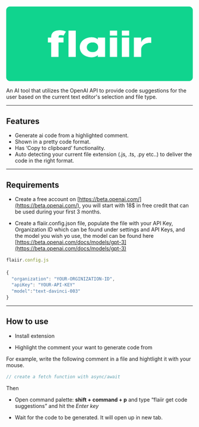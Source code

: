![flaiir](/images/banner.png)

An AI tool that utilizes the OpenAI API to provide code suggestions for the user based on the current text editor's selection and file type.

---

## Features

- Generate ai code from a highlighted comment.
- Shown in a pretty code format.
- Has ‘Copy to clipboard’ functionality.
- Auto detecting your current file extension (.js, .ts, .py etc..) to deliver the code in the right format.

---

## **Requirements**

- Create a free account on [https://beta.openai.com/](https://beta.openai.com/), you will start with 18$ in free credit that can be used during your first 3 months.

- Create a flaiir.config.json file, populate the file with your API Key, Organization ID which can be found under settings and API Keys, and the model you wish yo use, the model can be found here [https://beta.openai.com/docs/models/gpt-3](https://beta.openai.com/docs/models/gpt-3)

```js
flaiir.config.js

{
  "organization": "YOUR-ORGINIZATION-ID",
  "apiKey": "YOUR-API-KEY"
  "model":"text-davinci-003"
}
```

---

## How to use

- Install extension

- Highlight the comment your want to generate code from

For example, write the following comment in a file and hightlight it with your mouse.

```js
// create a fetch function with async/await
```

Then

- Open command palette: **shift + command + p** and type “flaiir get code suggestions” and hit the _Enter key_

- Wait for the code to be generated. It will open up in new tab.
